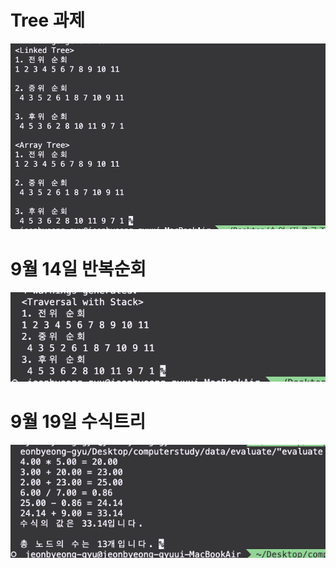 <h1>Tree 과제</h1>
<img src="./img/treeimg.png" />

# 9월 14일 반복순회

<img src="./img/Traversal.png" />

# 9월 19일 수식트리

<img src="./img/evaluate.png" />
